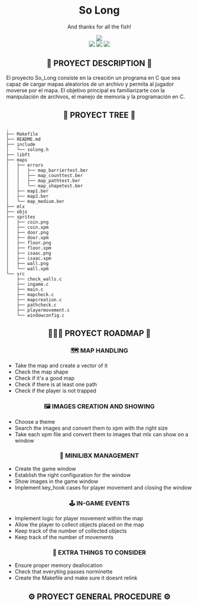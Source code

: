 <div align="center">
	<h1> So Long </h1>
	<p>And thanks for all the fish!</p>
	<img src="https://wakatime.com/badge/user/a0e860d2-9914-4fed-8143-b9fd5cf5e6c1/project/519129ef-1651-45c9-b77c-ca3fb8622a1e.svg?style=flat"/>
	<br />
	<img src="https://img.shields.io/badge/norme-OK-success?style=flat"/>
	<img src="https://img.shields.io/badge/leaks-CLEAR-success?style=flat"/>
	<img src="https://img.shields.io/badge/-100%2F100-success?style=flat&logo=42&logoColor=000" />
</div>

<h2 align="center">📜 PROYECT DESCRIPTION 📜</h2>

El proyecto So_Long consiste en la creación un programa en C que sea capaz de cargar mapas aleatorios de un archivo y permita al jugador moverse por el mapa. El objetivo principal es familiarizarte con la manipulación de archivos, el manejo de memoria y la programación en C.

<h2 align="center">🌲 PROYECT TREE 🌲</h2>

```
.
├── Makefile
├── README.md
├── include
│   └── solong.h
├── libft
├── maps
│   ├── errors
│   │   ├── map_barriertest.ber
│   │   ├── map_counttest.ber
│   │   ├── map_pathtest.ber
│   │   └── map_shapetest.ber
│   ├── map1.ber
│   ├── map2.ber
│   └── map_medium.ber
├── mlx
├── objs
├── sprites
│   ├── coin.png
│   ├── coin.xpm
│   ├── door.png
│   ├── door.xpm
│   ├── floor.png
│   ├── floor.xpm
│   ├── isaac.png
│   ├── isaac.xpm
│   ├── wall.png
│   └── wall.xpm
└── src
    ├── check_walls.c
    ├── ingame.c
    ├── main.c
    ├── mapcheck.c
    ├── mapcreation.c
    ├── pathcheck.c
    ├── playermovement.c
    └── windowconfig.c

```

<h2 align="center">🚶🏻‍♂️ PROYECT ROADMAP 🚶</h2>

<h3 align="center">🗺 MAP HANDLING</h3>

*  Take the map and create a vector of it
*  Check the map shape
*  Check if it's a good map
*  Check if there is at least one path
*  Check if the player is not trapped

<h3 align="center">🖼 IMAGES CREATION AND SHOWING</h3>

*  Choose a theme
*  Search the images and convert them to xpm with the right size
*  Take each xpm file and convert them to images that mlx can show on a window

<h3 align="center">🤡 MINILIBX MANAGEMENT</h3>

*  Create the game window
*  Establish the right configuration for the window
*  Show images in the game window
*  Implement key_hook cases for player movement and closing the window

<h3 align="center">🕹 IN-GAME EVENTS</h3>

*  Implement logic for player movement within the map
*  Allow the player to collect objects placed on the map
*  Keep track of the number of collected objects
*  Keep track of the number of movements

<h3 align="center">🥬 EXTRA THINGS TO CONSIDER</h3>

*  Ensure proper memory deallocation
*  Check that everyting passes norminette
*  Create the Makefile and make sure it doesnt relink

<h2 align="center">⚙️ PROYECT GENERAL PROCEDURE ⚙️</h2>

